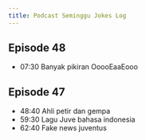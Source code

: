 ```yaml
---
title: Podcast Seminggu Jokes Log
---
```


## Episode 48
- 07:30 Banyak pikiran OoooEaaEooo


## Episode 47
- 48:40 Ahli petir dan gempa
- 59:30 Lagu Juve bahasa indonesia
- 62:40 Fake news juventus 

